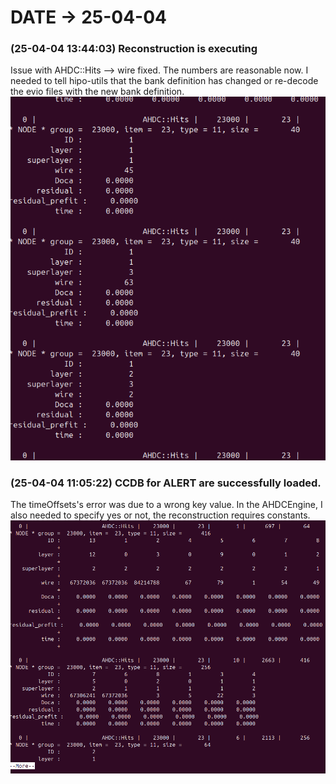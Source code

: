 # DATE → 25-04-04

### (25-04-04 13:44:03) Reconstruction is executing 
Issue with AHDC::Hits --> wire fixed. The numbers are reasonable now. I needed to tell hipo-utils that the bank definition has changed or re-decode the evio files with the new bank definition. 
![25-04-04-13-44-03.png](./img/25-04-04/25-04-04-13-44-03.png) 

### (25-04-04 11:05:22) CCDB for ALERT are successfully loaded. 
The timeOffsets's error was due to a wrong key value. In the AHDCEngine, I also needed to specify yes or not, the reconstruction requires constants. 
![25-04-04-11-05-22.png](./img/25-04-04/25-04-04-11-05-22.png) 


